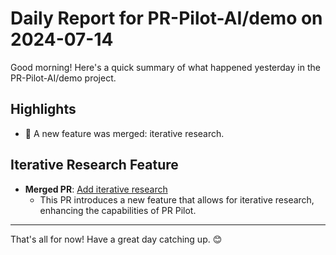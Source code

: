 # Daily Report for PR-Pilot-AI/demo on 2024-07-14

Good morning! Here's a quick summary of what happened yesterday in the PR-Pilot-AI/demo project.

## Highlights
- 🚀 A new feature was merged: iterative research.

## Iterative Research Feature
- **Merged PR**: [Add iterative research](https://github.com/PR-Pilot-AI/demo/pull/39)
  - This PR introduces a new feature that allows for iterative research, enhancing the capabilities of PR Pilot.

---

That's all for now! Have a great day catching up. 😊